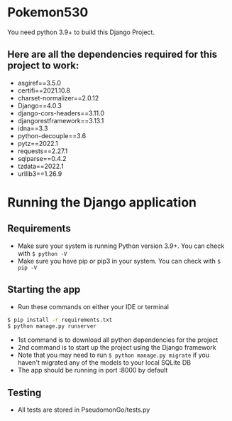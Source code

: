 # Pokemon530
You need python 3.9+ to build this Django Project.

Here are all the dependencies required for this project to work:
-----------------------------------------------------------------
* asgiref==3.5.0
* certifi==2021.10.8
* charset-normalizer==2.0.12
* Django==4.0.3
* django-cors-headers==3.11.0
* djangorestframework==3.13.1
* idna==3.3
* python-decouple==3.6
* pytz==2022.1
* requests==2.27.1
* sqlparse==0.4.2
* tzdata==2022.1
* urllib3==1.26.9

# Running the Django application
## Requirements
* Make sure your system is running Python version 3.9+. You can check with `$ python -V`
* Make sure you have pip or pip3 in your system. You can check with `$ pip -V`
## Starting the app
* Run these commands on either your IDE or terminal
```bash
$ pip install -r requirements.txt
$ python manage.py runserver
```
* 1st command is to download all python dependencies for the project
* 2nd command is to start up the project using the Django framework
* Note that you may need to run `$ python manage.py migrate` if you haven't migrated any of the models to your local SQLite DB
* The app should be running in port :8000 by default
## Testing
* All tests are stored in PseudomonGo/tests.py